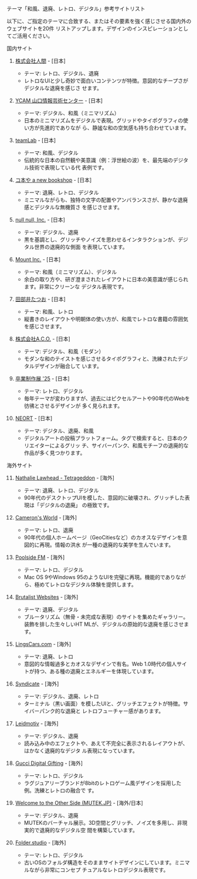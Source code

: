 テーマ「和風、退廃、レトロ、デジタル」参考サイトリスト

  以下に、ご指定のテーマに合致する、またはその要素を強く感じさせる国内外のウェブサイトを20件
  リストアップします。デザインのインスピレーションとしてご活用ください。

  国内サイト

   1. [株式会社人間](https://2ngen.jp/) - [日本]
       * テーマ: レトロ、デジタル、退廃
       * レトロなUIと少し奇妙で面白いコンテンツが特徴。意図的なチープさがデジタルな退廃を感じさ
         せます。

   2. [YCAM 山口情報芸術センター](https://www.ycam.jp/) - [日本]
       * テーマ: デジタル、和風（ミニマリズム）
       * 日本のミニマリズムをデジタルで表現。グリッドやタイポグラフィの使い方が先進的でありなが
         ら、静謐な和の空気感も持ち合わせています。

   3. [teamLab](https://www.teamlab.art/jp/) - [日本]
       * テーマ: 和風、デジタル
       * 伝統的な日本の自然観や美意識（例：浮世絵の波）を、最先端のデジタル技術で表現している代
         表例です。

   4. [コ本や a new bookshop](https://honkbooks.com/) - [日本]
       * テーマ: 退廃、レトロ、デジタル
       * ミニマルながらも、独特の文字の配置やアンバランスさが、静かな退廃感とデジタルな無機質さ
         を感じさせます。

   5. [null null, Inc.](https://nullnull.com/) - [日本]
       * テーマ: デジタル、退廃
       * 黒を基調とし、グリッチやノイズを思わせるインタラクションが、デジタル世界の退廃的な側面
         を表現しています。

   6. [Mount Inc.](https://mount.jp/) - [日本]
       * テーマ: 和風（ミニマリズム）、デジタル
       * 余白の取り方や、研ぎ澄まされたレイアウトに日本の美意識が感じられます。非常にクリーンな
         デジタル表現です。

   7. [田部井たつお](https://tabeitatsuo.com/) - [日本]
       * テーマ: 和風、レトロ
       * 縦書きのレイアウトや明朝体の使い方が、和風でレトロな書籍の雰囲気を感じさせます。

   8. [株式会社A.C.O.](https://aco-tokyo.com/) - [日本]
       * テーマ: デジタル、和風（モダン）
       * モダンな和のテイストを感じさせるタイポグラフィと、洗練されたデジタルデザインが融合して
         います。

   9. [卒業制作展 '25](https://sotsusei.com/) - [日本]
       * テーマ: レトロ、デジタル
       * 毎年テーマが変わりますが、過去にはピクセルアートや90年代のWebを彷彿とさせるデザインが
         多く見られます。

   10. [NEORT](https://neort.io/tag/japan) - [日本]
       * テーマ: デジタル、退廃、和風
       * デジタルアートの投稿プラットフォーム。タグで検索すると、日本のクリエイターによるグリッ
         チ、サイバーパンク、和風モチーフの退廃的な作品が多く見つかります。

  海外サイト

   11. [Nathalie Lawhead - Tetrageddon](https://tetrageddon.com/) - [海外]
       * テーマ: 退廃、レトロ、デジタル
       * 90年代のデスクトップUIを模した、意図的に破壊され、グリッチした表現は「デジタルの退廃」
         の極致です。

   12. [Cameron's World](https://www.cameronsworld.net/) - [海外]
       * テーマ: レトロ、退廃
       * 90年代の個人ホームページ（GeoCitiesなど）のカオスなデザインを意図的に再現。情報の洪水
         が一種の退廃的な美学を生んでいます。

   13. [Poolside FM](https://poolside.fm/) - [海外]
       * テーマ: レトロ、デジタル
       * Mac OS 9やWindows
         95のようなUIを完璧に再現。機能的でありながら、極めてレトロなデジタル体験を提供します。

   14. [Brutalist Websites](https://brutalistwebsites.com/) - [海外]
       * テーマ: 退廃、デジタル
       * ブルータリズム（無骨・未完成な表現）のサイトを集めたギャラリー。装飾を排した生々しいHT
         MLが、デジタルの原始的な退廃を感じさせます。

   15. [LingsCars.com](https://www.lingscars.com/) - [海外]
       * テーマ: 退廃、レトロ
       * 意図的な情報過多とカオスなデザインで有名。Web
         1.0時代の個人サイトが持つ、ある種の退廃とエネルギーを体現しています。

   16. [Syndicate](https://syndicate.works/) - [海外]
       * テーマ: デジタル、退廃、レトロ
       * ターミナル（黒い画面）を模したUIと、グリッチエフェクトが特徴。サイバーパンク的な退廃と
         レトロフューチャー感があります。

   17. [Leidmotiv](https://www.leidmotiv.nl/) - [海外]
       * テーマ: デジタル、退廃
       * 読み込み中のエフェクトや、あえて不完全に表示されるレイアウトが、はかなく退廃的なデジタ
         ル表現になっています。

   18. [Gucci Digital 
       Gifting](https://www.gucci.com/us/en/st/stories/article/digital-gifting-2020) - [海外]
       * テーマ: レトロ、デジタル
       * ラグジュアリーブランドが8bitのレトロゲーム風デザインを採用した例。洗練とレトロの融合で
         す。

   19. [Welcome to the Other Side (MUTEK.JP)](https://virtual.mutek.org/) - [海外/日本]
       * テーマ: デジタル、退廃
       * MUTEKのバーチャル展示。3D空間とグリッチ、ノイズを多用し、非現実的で退廃的なデジタル空
         間を構築しています。

   20. [Folder.studio](https://folder.studio/) - [海外]
       * テーマ: レトロ、デジタル
       * 古いOSのフォルダ構造をそのままサイトデザインにしています。ミニマルながら非常にコンセプ
         チュアルなレトロデジタル表現です。